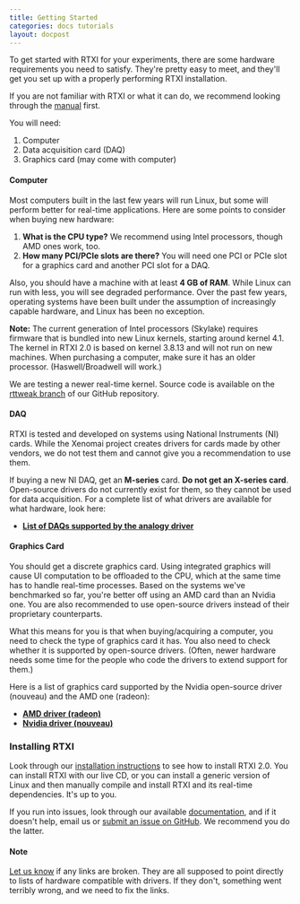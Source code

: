 ```yaml
---
title: Getting Started
categories: docs tutorials
layout: docpost
---
```


To get started with RTXI for your experiments, there are some hardware requirements you need to satisfy. 
They're pretty easy to meet, and they'll get you set up with a properly performing RTXI installation.  

If you are not familiar with RTXI or what it can do, we recommend looking through the [manual](/manual) first. 

You will need:  

1. Computer
2. Data acquisition card (DAQ)
3. Graphics card (may come with computer)

#### Computer
Most computers built in the last few years will run Linux, but some will perform better for real-time applications. Here are some points to consider when buying new hardware:

1. **What is the CPU type?** We recommend using Intel processors, though AMD ones work, too.
2. **How many PCI/PCIe slots are there?** You will need one PCI or PCIe slot for a graphics card and another PCI slot for a DAQ.

Also, you should have a machine with at least **4 GB of RAM**. While Linux can run with less, you will see degraded performance. Over the past few years, operating systems have been built under the assumption of increasingly capable hardware, and Linux has been no exception.  

**Note:** The current generation of Intel processors (Skylake) requires firmware that is bundled into new Linux kernels, starting around kernel 4.1. 
The kernel in RTXI 2.0 is based on kernel 3.8.13 and will not run on new machines. 
When purchasing a computer, make sure it has an older processor. (Haswell/Broadwell will work.)

We are testing a newer real-time kernel. Source code is available on the [rttweak branch](https://github.com/rtxi/rtxi/tree/rttweak) of our GitHub repository. 

#### DAQ
RTXI is tested and developed on systems using National Instruments (NI) cards. While the Xenomai project creates drivers for cards made by other vendors, we do not test them and cannot give you a recommendation to use them. 

If buying a new NI DAQ, get an **M-series** card. **Do not get an X-series card**. Open-source drivers do not currently exist for them, so they cannot be used for data acquisition. For a complete list of what drivers are available for what hardware, look here:  

 - [**List of DAQs supported by the analogy driver**](https://xenomai.org/analogy-practical-presentation/#ni_pcimio)

#### Graphics Card
You should get a discrete graphics card. Using integrated graphics will cause UI computation to be offloaded to the CPU, which at the same time has to handle real-time processes. Based on the systems we've benchmarked so far, you're better off using an AMD card than an Nvidia one. You are also recommended to use open-source drivers instead of their proprietary counterparts.  

What this means for you is that when buying/acquiring a computer, you need to check the type of graphics card it has. You also need to check whether it is supported by open-source drivers. (Often, newer hardware needs some time for the people who code the drivers to extend support for them.) 

Here is a list of graphics card supported by the Nvidia open-source driver (nouveau) and the AMD one (radeon):  

 - [**AMD driver (radeon)**](https://help.ubuntu.com/community/RadeonDriver#Fully_Supported)
 - [**Nvidia driver (nouveau)**](https://wiki.freedesktop.org/nouveau/FAQ/#index14h3)


### Installing RTXI

Look through our [installation instructions](/install) to see how to install RTXI 2.0. You can install RTXI with our live CD, or you can install a generic version of Linux and then manually compile and install RTXI and its real-time dependencies. It's up to you.  

If you run into issues, look through our available [documentation](/docs), and if it doesn't help, email us or [submit an issue on GitHub](https://github.com/rtxi/rtxi/issues). We recommend you do the latter. 

#### Note

[Let us know](https://github.com/rtxi/rtxi.github.io/issues/) if any links are broken. 
They are all supposed to point directly to lists of hardware compatible with drivers. 
If they don't, something went terribly wrong, and we need to fix the links. 
